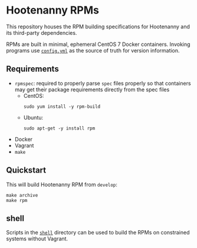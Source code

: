 # Hootenanny RPMs

This repository houses the RPM building specifications for Hootenanny and its
third-party dependencies.

RPMs are built in minimal, ephemeral CentOS 7 Docker containers.  Invoking programs
use [`config.yml`](./config.yml) as the source of truth for version information.

## Requirements

* `rpmspec`: required to properly parse `spec` files properly so that
  containers may get their package requirements directly from the spec
  files
  * CentOS:
    ```
    sudo yum install -y rpm-build
    ```
  * Ubuntu:
    ```
    sudo apt-get -y install rpm
    ```
* Docker
* Vagrant
* `make`

## Quickstart

This will build Hootenanny RPM from `develop`:

```
make archive
make rpm
```

## shell

Scripts in the [`shell`](./shell) directory can be used to build the RPMs
on constrained systems without Vagrant.
